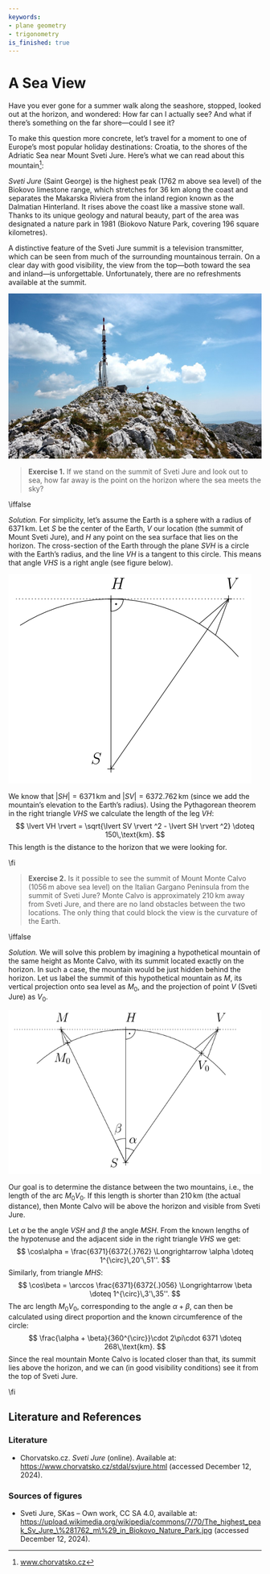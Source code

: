 ```yaml
---
keywords:
- plane geometry
- trigonometry
is_finished: true
---
```


# A Sea View

Have you ever gone for a summer walk along the seashore, stopped, looked out at the horizon, and wondered: How far can I actually see? And what if there’s something on the far shore—could I see it?

To make this question more concrete, let’s travel for a moment to one of Europe’s most popular holiday destinations: Croatia, to the shores of the Adriatic Sea near Mount Sveti Jure. Here’s what we can read about this mountain[^1]: 

[^1]: www.chorvatsko.cz

*Sveti Jure* (Saint George) is the highest peak (1762 m above sea level) of the Biokovo limestone range, which stretches for 36 km along the coast and separates the Makarska Riviera from the inland region known as the Dalmatian Hinterland. It rises above the coast like a massive stone wall. Thanks to its unique geology and natural beauty, part of the area was designated a nature park in 1981 (Biokovo Nature Park, covering 196 square kilometres).

A distinctive feature of the Sveti Jure summit is a television transmitter, which can be seen from much of the surrounding mountainous terrain. On a clear day with good visibility, the view from the top—both toward the sea and inland—is unforgettable. Unfortunately, there are no refreshments available at the summit.

![Sveti Jure summit.](sveti_jure.jpg)

> **Exercise 1.** If we stand on the summit of Sveti Jure and look out to sea, how far away is the point on the horizon where the sea meets the sky?

\iffalse

*Solution.* For simplicity, let’s assume the Earth is a sphere with a radius of $6371\,\text{km}$. Let $S$ be the center of the Earth, $V$ our location (the summit of Mount Sveti Jure), and $H$ any point on the sea surface that lies on the horizon. The cross-section of the Earth through the plane $SVH$ is a circle with the Earth’s radius, and the line $VH$ is a tangent to this circle. This means that angle $VHS$ is a right angle (see figure below).

![Solution to Exercise 1](math4you_00042_01.svg)

We know that $\lvert SH \rvert = 6371\,\text{km}$ and 
$\lvert SV \rvert  = 6372{.}762\,\text{km}$ (since we add the mountain’s elevation to the Earth’s radius). 
Using the Pythagorean theorem in the right triangle $VHS$ we calculate the length of the leg $VH$:
$$
\lvert VH \rvert = \sqrt{\lvert SV \rvert ^2 - \lvert SH \rvert ^2} \doteq 150\,\text{km}.
$$
This length is the distance to the horizon that we were looking for.

\fi

> **Exercise 2.** Is it possible to see the summit of Mount Monte Calvo (1056 m above sea level) on the Italian Gargano Peninsula from the summit of Sveti Jure? Monte Calvo is approximately 210 km away from Sveti Jure, and there are no land obstacles between the two locations. The only thing that could block the view is the curvature of the Earth.

\iffalse

*Solution.* We will solve this problem by imagining a hypothetical mountain of the same height as Monte Calvo, with its summit located exactly on the horizon. In such a case, the mountain would be just hidden behind the horizon. Let us label the summit of this hypothetical mountain as $M$, its vertical projection onto sea level as $M_0$, and the projection of point $V$ (Sveti Jure) as $V_0$.

![Solution to Exercise 2](math4you_00042_02.svg)

Our goal is to determine the distance between the two mountains, i.e., the length of the arc $M_0V_0$. If this length is shorter than $210\,\text{km}$ 
(the actual distance), then Monte Calvo will be above the horizon and visible from Sveti Jure.

Let $\alpha$ be the angle $VSH$ and $\beta$ the angle $MSH$. From the known lengths of the hypotenuse and the adjacent side in the right triangle $VHS$ we get:
$$
\cos\alpha = \frac{6371}{6372{.}762} \Longrightarrow \alpha \doteq 1^{\circ}\,20'\,51''.
$$
Similarly, from triangle $MHS$:
$$
\cos\beta = \arccos \frac{6371}{6372{.}056} \Longrightarrow \beta \doteq 1^{\circ}\,3'\,35''.
$$
The arc length $M_0V_0$, corresponding to the angle $\alpha + \beta$, can then be calculated using direct proportion and the known circumference of the circle:
$$
\frac{\alpha + \beta}{360^{\circ}}\cdot 2\pi\cdot 6371 \doteq 268\,\text{km}.
$$
Since the real mountain Monte Calvo is located closer than that, its summit lies above the horizon, and we can (in good visibility conditions) see it from the top of Sveti Jure.

\fi

## Literature and References

### Literature

* Chorvatsko.cz. *Sveti Jure* (online). Available at: https://www.chorvatsko.cz/stdal/svjure.html (accessed December 12, 2024).

### Sources of figures

* Sveti Jure, SKas – Own work, CC SA 4.0, available at: https://upload.wikimedia.org/wikipedia/commons/7/70/The_highest_peak_Sv_Jure_\%281762_m\%29_in_Biokovo_Nature_Park.jpg (accessed December 12, 2024).
